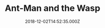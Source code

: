 ---
title: "Ant-Man and the Wasp"
year: 2018
date: 2018-12-02T14:52:35.000Z
permalink: /almanac/movies/2018-12-02-ant-man-and-the-wasp/index.html
rating: 3
tmdbid: 363088
---